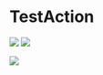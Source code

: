 # TestAction
![](https://github.com/postoyanstvo/TestAction/actions/workflows/demo_second.yaml/badge.svg)
[![](https://github.com/go-gitea/gitea/actions/workflows/release-nightly.yml/badge.svg?branch=main)](https://github.com/go-gitea/gitea/actions/workflows/release-nightly.yml?query=branch%3Amain "Release Nightly")

[![](https://github.com/postoyanstvo/TestAction/actions/workflows/sonarcloud.yml/badge.svg)](https://github.com/postoyanstvo/TestAction/actions/runs/13969928231/job/39108905015)
